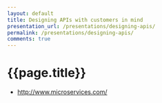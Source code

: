 ```yaml
---
layout: default
title: Designing APIs with customers in mind
presentation_url: /presentations/designing-apis/
permalink: /presentations/designing-apis/
comments: true
---
```


# {{page.title}}

<script async class="speakerdeck-embed" data-id="b64c1f75bbda47b4a068b4d13269e2f5" data-ratio="1.77777777777778" src="//speakerdeck.com/assets/embed.js"></script>

* http://www.microservices.com/
